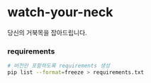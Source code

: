 # watch-your-neck
당신의 거북목을 잡아드립니다. 


### requirements

```bash
# 버전만 포함하도록 requirements 생성
pip list --format=freeze > requirements.txt
```